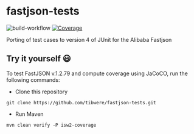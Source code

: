 # fastjson-tests
![build-workflow](https://github.com/tibwere/fastjson-tests/actions/workflows/build.yml/badge.svg)
[![Coverage](https://sonarcloud.io/api/project_badges/measure?project=tibwere_fastjson-tests&metric=coverage)](https://sonarcloud.io/summary/new_code?id=tibwere_fastjson-tests)

Porting of test cases to version 4 of JUnit for the Alibaba Fastjson

## Try it yourself 😃

To test FastJSON v.1.2.79 and compute coverage using JaCoCO, run the following commands:

  - Clone this repository
  ```
  git clone https://github.com/tibwere/fastjson-tests.git
  ```

  - Run Maven
  ```
  mvn clean verify -P isw2-coverage
  ```
